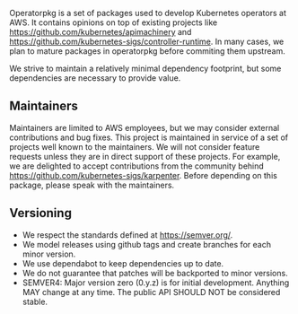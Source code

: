 Operatorpkg is a set of packages used to develop Kubernetes operators at AWS. It contains opinions on top of existing projects like https://github.com/kubernetes/apimachinery and https://github.com/kubernetes-sigs/controller-runtime. In many cases, we plan to mature packages in operatorpkg before commiting them upstream.

We strive to maintain a relatively minimal dependency footprint, but some dependencies are necessary to provide value. 

## Maintainers

Maintainers are limited to AWS employees, but we may consider external contributions and bug fixes. This project is maintained in service of a set of projects well known to the maintainers. We will not consider feature requests unless they are in direct support of these projects. For example, we are delighted to accept contributions from the community behind https://github.com/kubernetes-sigs/karpenter. Before depending on this package, please speak with the maintainers.

## Versioning

* We respect the standards defined at https://semver.org/.
* We model releases using github tags and create branches for each minor version.
* We use dependabot to keep dependencies up to date.
* We do not guarantee that patches will be backported to minor versions.
* SEMVER4: Major version zero (0.y.z) is for initial development. Anything MAY change at any time. The public API SHOULD NOT be considered stable.
